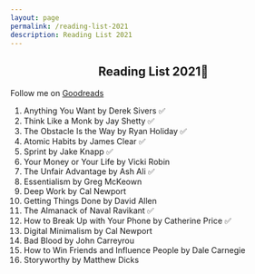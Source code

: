 ```yaml
---	
layout: page
permalink: /reading-list-2021
description: Reading List 2021
---
```

<h2 style="text-align:center;" >Reading List 2021📗</h2>
<p class="text-center" >Follow me on <a href="https://www.goodreads.com/vyshnav">Goodreads</a></p>

1. Anything You Want by Derek Sivers ✅
2. Think Like a Monk by Jay Shetty ✅
3. The Obstacle Is the Way by Ryan Holiday ✅
4. Atomic Habits by James Clear ✅
5. Sprint by Jake Knapp ✅
6. Your Money or Your Life by Vicki Robin
7. The Unfair Advantage by Ash Ali ✅
8. Essentialism by Greg McKeown
9. Deep Work by Cal Newport
10. Getting Things Done by David Allen
11. The Almanack of Naval Ravikant ✅
12. How to Break Up with Your Phone by Catherine Price ✅
13. Digital Minimalism by Cal Newport
14. Bad Blood by John Carreyrou
15. How to Win Friends and Influence People by Dale Carnegie
16. Storyworthy by Matthew Dicks